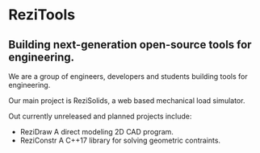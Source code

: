 # ReziTools

## Building next-generation open-source tools for engineering.

We are a group of engineers, developers and students building tools for engineering.

Our main project is ReziSolids, a web based mechanical load simulator.

Out currently unreleased and planned projects include:
- ReziDraw
A direct modeling 2D CAD program.
- ReziConstr
A C++17 library for solving geometric contraints.
